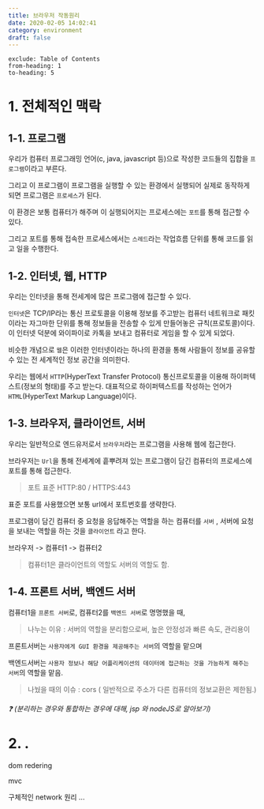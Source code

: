 ```yaml
---
title: 브라우저 작동원리
date: 2020-02-05 14:02:41
category: environment
draft: false
---
```


```toc
exclude: Table of Contents
from-heading: 1
to-heading: 5
```

# 1. 전체적인 맥락

## 1-1. 프로그램

우리가 컴퓨터 프로그래밍 언어(c, java, javascript 등)으로 작성한 코드들의 집합을 `프로그램`이라고 부른다.

그리고 이 프로그램이 프로그램을 실행할 수 있는 환경에서 실행되어 실제로 동작하게 되면 프로그램은 `프로세스`가 된다.

이 환경은 보통 컴퓨터가 해주며 이 실행되어지는 프로세스에는 `포트`를 통해 접근할 수 있다.

그리고 포트를 통해 접속한 프로세스에서는 `스레드`라는 작업흐름 단위를 통해 코드를 읽고 일을 수행한다.

## 1-2. 인터넷, 웹, HTTP

우리는 인터넷을 통해 전세계에 많은 프로그램에 접근할 수 있다.

`인터넷`은 TCP/IP라는 통신 프로토콜을 이용해 정보를 주고받는 컴퓨터 네트워크로 패킷이라는 자그마한 단위를 통해 정보들을 전송할 수 있게 만들어놓은 규칙(프로토콜)이다. 이 인터넷 덕분에 와이파이로 카톡을 보내고 컴퓨터로 게임을 할 수 있게 되었다.

비슷한 개념으로 `웹`은 이러한 인터넷이라는 하나의 환경을 통해 사람들이 정보를 공유할 수 있는 전 세계적인 정보 공간을 의미한다.

우리는 웹에서 `HTTP`(HyperText Transfer Protocol) 통신프로토콜을 이용해 하이퍼텍스트(정보의 형태)를 주고 받는다. 대표적으로 하이퍼텍스트를 작성하는 언어가 `HTML`(HyperText Markup Language)이다.

## 1-3. 브라우저, 클라이언트, 서버

우리는 일반적으로 엔드유저로서 `브라우저`라는 프로그램을 사용해 웹에 접근한다.

브라우저는 `Url`을 통해 전세계에 흩뿌려져 있는 프로그램이 담긴 컴퓨터의 프로세스에 포트를 통해 접근한다.

> 포트 표준 HTTP:80 / HTTPS:443

표준 포트를 사용했으면 보통 url에서 포트번호를 생략한다.

프로그램이 담긴 컴퓨터 중 요청을 응답해주는 역할을 하는 컴퓨터를 `서버` , 서버에 요청을 보내는 역할을 하는 것을 `클라이언트` 라고 한다.

브라우저 -> 컴퓨터1 -> 컴퓨터2

> 컴퓨터1은 클라이언트의 역할도 서버의 역할도 함.

## 1-4. 프론트 서버, 백엔드 서버

컴퓨터1을 `프론트 서버`로, 컴퓨터2를 `백엔드 서버`로 명명했을 때,

> 나누는 이유 : 서버의 역할을 분리함으로써, 높은 안정성과 빠른 속도, 관리용이

프론트서버는 `사용자에게 GUI 환경을 제공해주는 서버`의 역할을 맡으며

백엔드서버는 `사용자 정보나 해당 어플리케이션의 데이터에 접근하는 것을 가능하게 해주는 서버`의 역할을 맡음.

> 나눴을 때의 이슈 : cors ( 일반적으로 주소가 다른 컴퓨터의 정보교환은 제한됨.)

###### :question: (분리하는 경우와 통합하는 경우에 대해, jsp 와 nodeJS로 알아보기)

# 2. .

dom redering

mvc

구체적인 network 원리 ...

